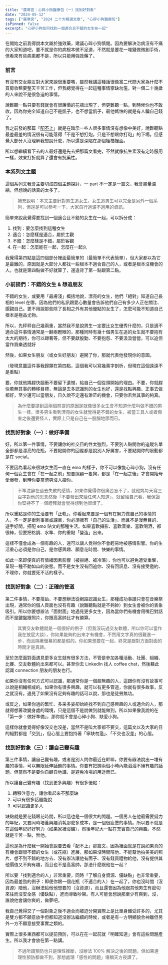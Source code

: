 ```yaml
---
title: "廣寒宮｜心碎小狗醫療包（一）找到好對象"
date: "2024-05-12"
tags: ["廣寒宮", "2024 二十大精選文章", "心碎小狗醫療包"]
isPinned: false
excerpt: "心碎小狗如何找到一個適合且不錯的女生在一起"
---
```


在開始之前我得說本文屬於強效藥，建議心碎小狗慎閱。因為要解決治病沒有不痛的大家知道吧，要不就是你的病根本微不足道，不然就是要花一堆錢做微創手術，但看來有些病患都不是，所以只能用強效藥了。

### 前言
有沒有交女朋友對大家來說很重要嗎，雖然我講這種話很像富二代問大家為什麼不買房收租要整天辛苦工作，但我總覺得在一起這種事情寧缺勿濫，對一個二十幾歲的人來說不是很急迫的事情。

說難聽一點只要有錢就會有很廉價的花瓶出現了，但更難聽一點，到時候你也不敢收，因為你完全知道自己不是凱子，也不想當凱子，最他媽怕的就是有人騙自己錢了。

我之前發的那篇「[配不上](https://chihaolu.github.io/publication/article/kol-girl-is-not-for-you)」就是在暗示一些人很多事情沒有想像中美好，說難聽點最差最差的情況很有可能落得「不是不想打炮，只是不想跟你打砲」的下場。但感覺大部分人沒理解我想說什麼，所以還是深陷在那個桎梏裡面。

所以想繼續看下去的人最好還是先去把那篇文看完，不然就像抗生素沒有定時服用一樣，效果打折就算了還會有抗藥性。

### 本系列文主題
這個系列文我會主要切成四個主題探討，一 part 不一定是一篇文，我會盡量濃縮，但想說的話真的太多了。

> 補充說明：本文主要針對男生追女生，女生追男生可以完全是另外一個系列，但還是可以參考一下，大家自行過濾不適用的資訊。

簡單來說我覺得要找到一個適合且不錯的女生在一起，可以拆分成：

1. 找到：要怎麼找到這種女生
1. 適合：怎麼樣是適合，屬於主觀
1. 不錯：怎麼樣是不錯，屬於客觀
1. 在一起：怎麼能在一起，怎麼在一起久

我覺得第四點是這四個部分裡面最簡單的（最簡單不代表簡單），但大家都以為它是最難的，原因就是大部分人都找一些根本不適合自己的人，或者是根本沒機會的人。也就是第四點做不好就算了，還違背了第一點跟第二點。

### 小前提們：不錯的女生 & 想追朋友
不錯的女生，或要用「最膚淺」概括地說，漂亮的女生，他們「絕對」知道自己長相的 level 在哪，因為他們的私訊跟愛心數量會告訴他們自己有多少人正在關注、覬覦自己。更不用說那些除了長相之外有其他優點的女生了，怎麼可能不知道自己根本是極品尤物。

所以，先秤秤自己幾兩重，當然我不是說男生一定要比女生優秀什麼的，只是適不適合這件事情通常是一翻兩瞪眼的，那種同時有幾十個男生在追的女生就不要抱有太大的期待，你可以蹲著等，但不要獻殷勤、不要抱怨、不要汲汲營營，可以追但當作買樂透就好

然後，如果女生朋友（或女生好朋友）避開了你，那就代表他發現你的意圖。

（發現意圖這件事我歸類在第四點，這個我可以寫幾萬字剖析，但現在這個遠遠不是重點）

要，你就他媽趕快腦衝不要留下遺憾，給自己一個從頭開始的理由。不要，你就趕快若無其事的轉移目標，無論是去多認識別的女生也好，還是找點興趣、正事去做都好，至少還可以當朋友，日久說不定還有渺茫的機會，只要你若無其事的夠真。

> 為什麼要提到這兩個前提的原因是就像很多女生會不知道什麼叫做不錯的男生一樣，很多男生看到漂亮的女生就覺得是不錯的女生，被當工具人或者傷害之後還要怪人，實際上只是自己在一股腦地舔而已。

### 找到好對象（一）：做好準備
好，所以第一件事情，不要讓你的社交目的性太強烈，不要別人點開你的追蹤名單全部都是漂亮的花瓶，不要點開你的回覆都是說別人好厲害，不要點開你的限動都是在 social。

不要因為看起來很缺女生而一直在 emo 的樣子，你不可以像隻心碎小狗，沒有任何一個女生會在「在一起之前」想要照顧一隻狗，都是「在一起之後」才會開始母愛爆發，到時你要當渣男沒人攔你。

> 不準沈醉在過去失敗的感情，如果你覺得你很痛苦忘不了，就他媽每天寫三百字對他的思念然後「不要發出來給任何人知道」，就留給自己看，我保證你堅持不了一個禮拜就會覺得想到他很煩了。

所以重點是你的生活要有「正軌」，你看起來要是一個有在努力做自己的事情的人，不一定是衝刺事業或課業，你必須擁有「自己的生活」，而且不是漫無目的、遊手好閒，搭配 emo 貼文的那種生活。如果喜歡攝影、喜歡音樂、喜歡喝酒，都很棒，但要把格調、水準、你的重點「營造」出來。

這樣不僅會成為一個有趣的人，還可以讓人覺得你不會輕易地被感情影響。你的生活重心必須是你自己，是你感興趣、願意花時間、快樂的事情。

如此一來即便真的有情緒因素影響（被拒絕、被冷落），你也可以避免遭受重擊，呈現一種不動如山的姿態。而不是女生沒有回追你、沒有回訊息、沒有接受邀約、不理你，你就要死不活的樣子。

### 找到好對象（二）：正確的管道
第二件事情，不要搭訕、不要想辦法從網路認識女生，那種成功事蹟只會在音樂祭出現，通常你的個人頁面也沒有有趣（說難聽點就是不夠帥）到女生會被你的表象吸引。所以你要想辦法「面對面」地遇見更多女生，因為當你們有機會用嘴巴對話而不是鍵盤跟照片，你跟高富帥比才有勝算。

> 其實交友軟體就是一個很好的例子（但我沒玩過交友軟體，所以你可以當作我在放屁大談），你如果能夠約出來才有機會，不然用文字真的很難進一步，而且隔著螢幕的都是假的。你如果想要在一起，終究是跟對方面對面的時間才是真諦。

至於怎麼面對面遇見更多女生就有很多方法，不管是參加各種活動、社團、組織、比賽、交友軟體約出來都可以。甚至你去 LinkedIn 找人 coffee chat，然後藉此認識 connection 朋友的朋友也行。

如果你沒有任何方式可以認識，那通常你是一個超無趣的人，這跟你有沒有故事可以說是相輔相成的。如果你有很多興趣，就可以有更多管道，你就有很多故事，反之就沒有。遇見了如果沒有足夠有趣的話可以說，那也是徒勞無功。

或反之，如果你過的繁忙、多采多姿卻始終找不到自己感興趣的人或適合的人，那就得想著改變身處的環境，只是這個不是說做到就能做到，所以如果像我說的在「第一步：做好準備」，那你就不會是心碎小狗、缺愛小狗。

這樣你就會覺得好像沒交也沒差，當然不是叫大家都不要交，這篇文以及大家的目的絕對都是「交到」，但心態上要抱持著「寧缺勿濫」、「不交也沒差」的心態。

### 找到好對象（三）：讓自己變有趣
第三件事情，讓自己變有趣，或者是別人問你最近在幹嘛，你要有辦法說出一堆有趣的事情，可以無限延伸話題的事情。你要有把握兩個小時內能滔滔不絕有趣的話題，但當然不是要你自顧自地講，是避免冷場的用途而已。

所以讓自己變有趣（找到更多興趣）有很多優點：
1. 轉移注意力，讓你看起來不那麼缺
1. 可以有很多話題能說
1. 可以認識更多人

缺點就是要花錢跟花時間，所以這也是一個很大的問題。一個男人在他最需要努力的年紀，又要同時培養興趣消耗那麼多成本，是一個很疲憊的事情。所以要不就是在這個年紀好好努力（如果家裡沒礦），然後年紀大一點在充實自己的興趣。不然就是辛苦一點，無他。

這也是為什麼我一開始會說要去看「配不上」那篇文，因為裡面就是在說如果真的有機會跟很不錯的女生（或花瓶）進展，那如果沒時間陪他、不能幫他拍美美的照片、想不到不錯的地方去、沒有辦法讓他有面子、沒有錢買禮物給他，沒有提供其他價值又不夠有趣，而且也不是高富帥，那憑什麼跟他在一起？

所以要「找到適合的人」非常重要，同時「了解自身資源、優缺點」也非常重要，因為最差勁的例子：即便你跟一個花瓶（不適合的人）在一起了，你也沒時間（沒資源）陪他，沒辦法給他他想要的（沒資源），而且還會因為他跟其他男生有密切來往而沒安全感（優缺點），進而導致吵架。有人可能會想說那至少有爽到，沒，誰說他會讓你爽的，做夢吧。

我自己覺得交了一個對象之後不適合而被迫分開實際上是比單身難受許多的，尤其是雙方都不願意放手但都知道沒辦法繼續的時候，或者是有一方明顯貌合神離但另外一方不願意接受事實之類的。

實際上很多東西都可以提前預防，可以在在一起前就「明確知道」會有這些問題產生。所以我才會放在第一點講。

> 不過所謂預防也只是理性推斷，沒辦法 100% 解決之後的問題，但如果連理性預防都做不到，那想處理「感性的問題」堪稱天方夜譚了。
